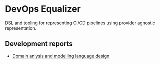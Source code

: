 # DevOps Equalizer
DSL and tooling for representing CI/CD pipelines using provider agnostic representation.

## Development reports
- [Domain anlysis and modelling language design](docs/Domain_analysis_and_modelling_language_design.md)